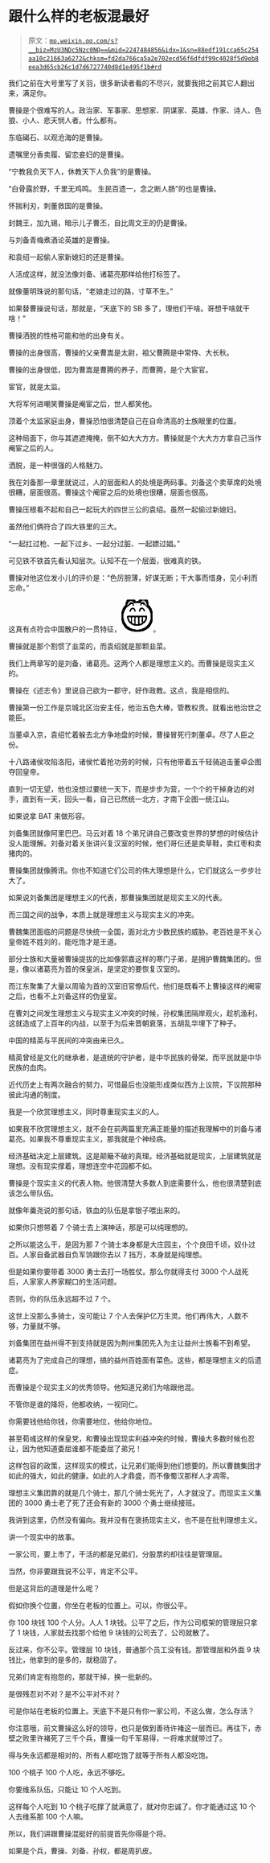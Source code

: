 # 跟什么样的老板混最好

> 原文：[`mp.weixin.qq.com/s?__biz=MzU3NDc5Nzc0NQ==&mid=2247484856&idx=1&sn=88edf191cca65c254aa10c21663a6272&chksm=fd2da766ca5a2e702ecd56f6dfdf99c4028f5d9eb8eea3d65cb26c1d7d6727740d8d1e495f1b#rd`](http://mp.weixin.qq.com/s?__biz=MzU3NDc5Nzc0NQ==&mid=2247484856&idx=1&sn=88edf191cca65c254aa10c21663a6272&chksm=fd2da766ca5a2e702ecd56f6dfdf99c4028f5d9eb8eea3d65cb26c1d7d6727740d8d1e495f1b#rd)

我们之前在大号里写了关羽，很多新读者看的不尽兴，就要我把之前其它人翻出来，满足你。

曹操是个很难写的人。政治家、军事家、思想家、阴谋家、英雄、作家、诗人、色狼、小人、悲天悯人者。什么都有。 

东临碣石、以观沧海的是曹操。

遗嘱里分香卖履、留恋妾妇的是曹操。

“宁教我负天下人，休教天下人负我”的是曹操。

“白骨露於野，千里无鸡鸣。 生民百遗一，念之断人肠”的也是曹操。

怀揣利刃，刺董救国的是曹操。

封魏王，加九锡，暗示儿子曹丕，自比周文王的仍是曹操。

与刘备青梅煮酒论英雄的是曹操。

和袁绍一起偷人家新媳妇的还是曹操。

人活成这样，就没法像刘备、诸葛亮那样给他打标签了。

就像董明珠说的那句话，“老娘走过的路，寸草不生。”

如果替曹操说句话，那就是，“天底下的 SB 多了，理他们干啥。哥想干啥就干啥！”

曹操洒脱的性格可能和他的出身有关。

曹操的出身很高，曹操的父亲曹嵩是太尉，祖父曹腾是中常侍、大长秋。

曹操的出身很低，因为曹嵩是曹腾的养子，而曹腾，是个大宦官。

宦官，就是太监。

大将军何进嘲笑曹操是阉宦之后，世人都笑他。

顶着个太监家庭出身，曹操恐怕很清楚自己在自命清高的士族眼里的位置。

这种局面下，你与其遮遮掩掩，倒不如大大方方。曹操就是个大大方方拿自己当作阉宦之后的人。

洒脱，是一种很强的人格魅力。

我在刘备那一章里就说过，人的层面和人的处境是两码事。刘备这个卖草席的处境很糟，层面很高。曹操这个阉宦之后的处境也很糟，层面也很高。

曹操压根看不起和自己一起玩大的四世三公的袁绍。虽然一起偷过新媳妇。

虽然他们俩符合了四大铁里的三大。

“一起扛过枪、一起下过乡、一起分过脏、一起嫖过娼。”

可见铁不铁首先看认知层次。认知不在一个层面，很难真的铁。

曹操对他这位发小儿的评价是：“色厉胆薄，好谋无断；干大事而惜身，见小利而忘命。”

这真有点符合中国散户的一贯特征，![](img/06d2599173ae00886ceb218a755148cd.png)。

曹操就是那个割惯了韭菜的，而袁绍就是那颗韭菜。

我们上两章写的是刘备，诸葛亮。这两个人都是理想主义的。而曹操是现实主义的。

曹操在《述志令》里说自己欲为一郡守，好作政教。这点，我是相信的。

曹操第一份工作是京城北区治安主任，他治五色大棒，管教权贵。就看出他治世之能臣。

当董卓入京，袁绍忙着躲去北方争地盘的时候，曹操冒死行刺董卓。尽了人臣之份。

十八路诸侯攻陷洛阳，诸侯忙着抢功劳的时候，只有他带着五千轻骑追击董卓企图夺回皇帝。

直到一切无望，他也没想过要统一天下，而是步步为营，一个个的干掉身边的对手，直到有一天，回头一看，自己已然统一北方，才南下企图一统江山。

如果说拿 BAT 来做形容。

刘备集团就像阿里巴巴。马云对着 18 个弟兄讲自己要改变世界的梦想的时候估计没人能理解。刘备对着关张讲兴复汉室的时候，他们哥仨还是卖草鞋，卖红枣和卖猪肉的。

曹操集团就像腾讯。你也不知道它们公司的伟大理想是什么，它们就这么一步步壮大了。

如果说刘备集团是理想主义的代表，那曹操集团就是现实主义的代表。

而三国之间的战争，本质上就是理想主义与现实主义的冲突。

曹魏集团面临的问题是尽快统一全国，面对北方少数民族的威胁。老百姓是不关心皇帝姓不姓刘的，能吃饱才是王道。

部分士族和大量被曹操提拔的比如像郭嘉这样的寒门子弟，是拥护曹魏集团的。但是，像以诸葛亮为首的保皇派，是坚定的要恢复汉室的。

而江东聚集了大量以周瑜为首的汉室旧官僚后代，他们是既看不上曹操这样的阉宦之后，也看不上刘备这样的伪皇室。

在曹刘之间发生理想主义与现实主义冲突的时候，孙权集团隔岸观火，趁机渔利，这就造成了上百年的内战，以至于为后来晋朝衰落，五胡乱华埋下了种子。

中国的精英与平民间的冲突由来已久。

精英曾经是文化的继承者，是道统的守护者，是中华民族的骨架。而平民就是中华民族的血肉。

近代历史上有两次融合的努力，可惜最后也没能形成类似西方上议院，下议院那种彼此沟通的制度。

我是一个欣赏理想主义，同时尊重现实主义的人。 

如果我不欣赏理想主义，就不会在前两篇里充满正能量的描述我理解中的刘备与诸葛亮。如果我不尊重现实主义，那我就是个神经病。

经济基础决定上层建筑。这是颠簸不破的真理。经济基础就是现实，上层建筑就是理想。没有现实撑着，理想连空中花园都不如。

曹操是个现实主义的代表人物。他很清楚大多数人到底需要什么，他也很清楚到底该怎么带队伍。

就像年羹尧说的那句话，铁血的队伍是拿银子喂出来的。

如果你只想带着 7 个骑士去上演神话，那是可以纯理想的。

之所以能这么干，是因为那 7 个骑士本身都是大庄园主，个个良田千顷，奴仆过百。人家自备武器自负军饷跟你去以 7 挡万，本身就是纯理想。

但是如果你要带着 3000 勇士去打一场胜仗。那么你就得支付 3000 个人战死后，人家家人养家糊口的生活问题。

否则，你的队伍永远超不过 7 个。

这世上没那么多骑士，没可能让 7 个人去保护亿万生灵。他们再伟大，人数不够，力量就不够。

刘备集团在益州得不到支持就是因为荆州集团先入为主让益州士族看不到希望。

诸葛亮为了完成自己的理想，搞的益州百姓面有菜色。这些，都是理想主义的后遗症。 

而曹操是个现实主义的优秀领导。他知道兄弟们为啥跟他混。

不管你是谁的降将，他都收纳，一视同仁。

你需要钱他给你钱，你需要地位，他给你地位。

甚至荀彧这样的保皇党，和曹操出现现实利益冲突的时候，曹操大多数时候也忍让，因为他知道委屈谁都不能委屈了弟兄！

这样包容的政策，这样现实的模式，让兄弟们能得到他们想要的。所以曹魏集团才如此的强大，如此的健康。如此的人才鼎盛，而不像蜀汉那样人才凋零。

理想主义集团靠的就是几个骑士，那几个骑士死光了，人才就没了。而现实主义集团的 3000 勇士老了死了还会有新的 3000 个勇士继续接班。

我讲到这里，仍然没有偏向。我并没有在褒扬现实主义，也不是在批判理想主义。

讲一个现实中的故事。

一家公司，要上市了，干活的都是兄弟们，分股票的却往往是管理层。

当然，你非要跟我说不公平，肯定不公平。

但是这背后的道理是什么呢？

假如你换个位置，你坐在老板的位置上。可以，你很公平。

你 100 块钱 100 个人分。人人 1 块钱。公平了之后，作为公司框架的管理层只拿了 1 块钱，人家就去找那个给他 9 块钱的公司去了，公司就散了。

反过来，你不公平。管理层 10 块钱，普通那个员工没有钱。那管理层和外面 9 块钱比，他拿到的是多的，就稳固了。

兄弟们肯定有抱怨的，那就干掉，换一批新的。

是很残忍对不对？是不公平对不对？

可是你站在老板的位置上。天底下不是只有你一家公司，不这么做，怎么存活？

你注意哦，前文曹操这么好的领导，也只是做到善待许褚这一层而已。再往下，赤壁之败里许褚死了三千个兵，曹操一句千军易得，一将难求就带过了。

得与失永远都是相对的，所有人都吃饱了就等于所有人都没吃饱。

100 个桃子 100 个人吃，永远不够吃。

你要维系队伍，只能让 10 个人吃到。

这样每个人吃到 10 个桃子吃撑了就满意了，就对你忠诚了。你才能通过这 10 个人去维系那 100 个人嘛。

所以，我们讲跟曹操混挺好的前提首先你得是个将。

如果是个兵，曹操、刘备、孙权，都是周扒皮。